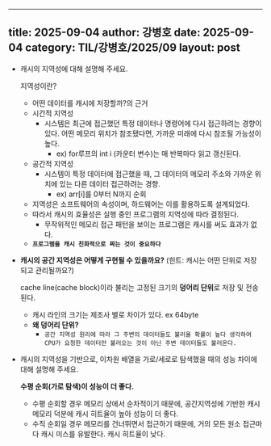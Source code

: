  ---
 title: 2025-09-04
 author: 강병호
 date: 2025-09-04
 category: TIL/강병호/2025/09
 layout: post
 ---

- 캐시의 지역성에 대해 설명해 주세요.
    
    지역성이란?
    
    - 어떤 데이터를 캐시에 저장할까?의 근거
    - 시간적 지역성
        - 시스템은 최근에 접근했던 특정 데이터나 명령어에 다시 접근하려는 경향이 있다. 어떤 메모리 위치가 참조됐다면, 가까운 미래에 다시 참조될 가능성이 높다.
            - ex) for루프의 int i (카운터 변수)는 매 반복마다 읽고 갱신된다.
    - 공간적 지역성
        - 시스템이 특정 데이터에 접근했을 때, 그 데이터의 메모리 주소와 가까운 위치에 있는 다른 데이터 접근하려는 경향.
            - ex) arr[i]를 0부터 N까지 순회
    - 지역성은 소프트웨어의 속성이며, 하드웨어는 이를 활용하도록 설계되었다.
    - 따라서 캐시의 효율성은 실행 중인 프로그램의 지역성에 따라 결정된다.
        - 무작위적인 메모리 접근 패턴을 보이는 프로그램은 캐시를 써도 효과가 없다.
    - **`프로그램을 캐시 친화적으로 짜는 것이 중요하다`**
- **캐시의 공간 지역성은 어떻게 구현될 수 있을까요?** (힌트: 캐시는 어떤 단위로 저장되고 관리될까요?)
    
    cache line(cache block)이라 불리는 고정된 크기의 **덩어리 단위**로 저장 및 전송된다. 
    
    - 캐시 라인의 크기는 제조사 별로 차이가 있다. ex 64byte
    - **왜 덩어리 단위?**
        - `공간 지역성 원리에 따라 그 주변의 데이터들도 불러올 확률이 높다 생각하여 CPU가 요청한 데이터만 불러오는 것이 아닌 주변 데이터들도 불러온다.`
- 캐시의 지역성을 기반으로, 이차원 배열을 가로/세로로 탐색했을 때의 성능 차이에 대해 설명해 주세요.
    
    **수평 순회(가로 탐색)이 성능이 더 좋다.**
    
    - 수평 순회할 경우 메모리 상에서 순차적이기 때문에, 공간지역성에 기반한 캐시 메모리 덕분에 캐시 히트율이 높아 성능이 더 좋다.
    - 수직 순회일 경우 메모리를 건너뛰면서 접근하기 때문에, 거의 모든 원소 접근마다 캐시 미스를 유발한다. 캐시 히트율이 낮다.
